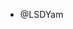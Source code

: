 - @LSDYam
<!---
LSDYam/LSDYam is a ✨ special ✨ repository because its `README.md` (this file) appears on your GitHub profile.
You can click the Preview link to take a look at your changes.
--->
